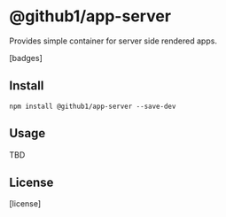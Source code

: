 # @github1/app-server

Provides simple container for server side rendered apps.

[badges]

## Install
```shell
npm install @github1/app-server --save-dev
```

## Usage

TBD

## License

[license]